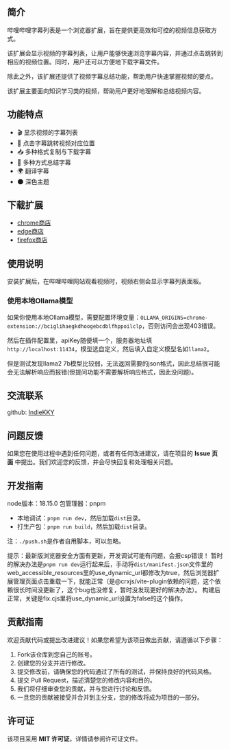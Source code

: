 ## 简介

哔哩哔哩字幕列表是一个浏览器扩展，旨在提供更高效和可控的视频信息获取方式。

该扩展会显示视频的字幕列表，让用户能够快速浏览字幕内容，并通过点击跳转到相应的视频位置。同时，用户还可以方便地下载字幕文件。

除此之外，该扩展还提供了视频字幕总结功能，帮助用户快速掌握视频的要点。

该扩展主要面向知识学习类的视频，帮助用户更好地理解和总结视频内容。

## 功能特点

- 🎬 显示视频的字幕列表
- 🔗 点击字幕跳转视频对应位置
- 📥 多种格式复制与下载字幕
- 📝 多种方式总结字幕
- 🌍 翻译字幕
- 🌑 深色主题

## 下载扩展

- [chrome商店](https://chrome.google.com/webstore/detail/bciglihaegkdhoogebcdblfhppoilclp)
- [edge商店](https://microsoftedge.microsoft.com/addons/detail/lignnlhlpiefmcjkdkmfjdckhlaiajan)
- [firefox商店](https://addons.mozilla.org/zh-CN/firefox/addon/bilibili-subtitle)

## 使用说明

安装扩展后，在哔哩哔哩网站观看视频时，视频右侧会显示字幕列表面板。

### 使用本地Ollama模型
如果你使用本地Ollama模型，需要配置环境变量：`OLLAMA_ORIGINS=chrome-extension://bciglihaegkdhoogebcdblfhppoilclp`，否则访问会出现403错误。

然后在插件配置里，apiKey随便填一个，服务器地址填`http://localhost:11434`，模型选自定义，然后填入自定义模型名如`llama2`。

但是测试发现llama2 7b模型比较弱，无法返回需要的json格式，因此总结很可能会无法解析响应而报错(但提问功能不需要解析响应格式，因此没问题)。

## 交流联系

github: [IndieKKY](https://github.com/IndieKKY)

## 问题反馈

如果您在使用过程中遇到任何问题，或者有任何改进建议，请在项目的 **Issue 页面** 中提出。我们欢迎您的反馈，并会尽快回复和处理相关问题。

## 开发指南
node版本：18.15.0
包管理器：pnpm

- 本地调试：`pnpm run dev`，然后加载`dist`目录。
- 打生产包：`pnpm run build`，然后加载`dist`目录。

注：`./push.sh`是作者自用脚本，可以忽略。

提示：最新版浏览器安全方面有更新，开发调试可能有问题，会报csp错误！
暂时的解决办法是`pnpm run dev`运行起来后，手动将`dist/manifest.json`文件里的web_accessible_resources里的use_dynamic_url都修改为true，然后浏览器扩展管理页面点击重载一下，就能正常（是@crxjs/vite-plugin依赖的问题，这个依赖很长时间没更新了，这个bug也没修复，暂时没发现更好的解决办法）。
构建后正常，关键是fix.cjs里将use_dynamic_url设置为false的这个操作。

## 贡献指南

欢迎贡献代码或提出改进建议！如果您希望为该项目做出贡献，请遵循以下步骤：

1. Fork该仓库到您自己的账号。
2. 创建您的分支并进行修改。
3. 提交修改前，请确保您的代码通过了所有的测试，并保持良好的代码风格。
4. 提交 Pull Request，描述清楚您的修改内容和目的。
5. 我们将仔细审查您的贡献，并与您进行讨论和反馈。
6. 一旦您的贡献被接受并合并到主分支，您的修改将成为项目的一部分。

## 许可证

该项目采用 **MIT 许可证**，详情请参阅许可证文件。
